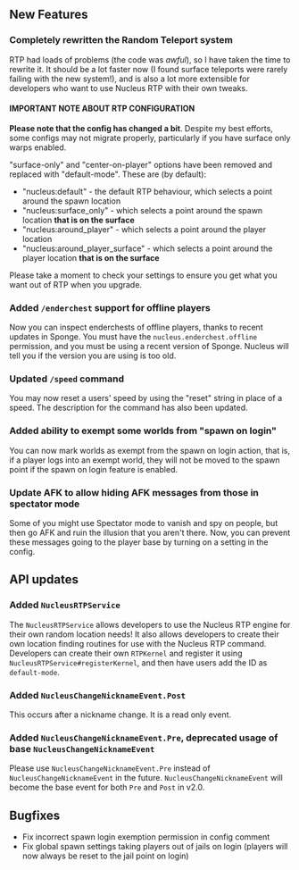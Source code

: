 ## New Features

### Completely rewritten the Random Teleport system

RTP had loads of problems (the code was _awful_), so I have taken the time to rewrite it. It should be a lot faster now (I found surface teleports 
were rarely failing with the new system!), and is also a lot more extensible for developers who want to use Nucleus RTP with their own tweaks.

#### IMPORTANT NOTE ABOUT RTP CONFIGURATION

**Please note that the config has changed a bit**. Despite my best efforts, some configs may not migrate properly, particularly if you have
surface only warps enabled.

"surface-only" and "center-on-player" options have been removed and replaced with "default-mode". These are (by default):

* "nucleus:default" - the default RTP behaviour, which selects a point around the spawn location
* "nucleus:surface_only" - which selects a point around the spawn location **that is on the surface**
* "nucleus:around_player" - which selects a point around the player location
* "nucleus:around_player_surface" - which selects a point around the player location **that is on the surface**

Please take a moment to check your settings to ensure you get what you want out of RTP when you upgrade.

### Added `/enderchest` support for offline players

Now you can inspect enderchests of offline players, thanks to recent updates in Sponge. You must have the `nucleus.enderchest.offline`
permission, and you must be using a recent version of Sponge. Nucleus will tell you if the version you are using is too old.

### Updated `/speed` command

You may now reset a users' speed by using the "reset" string in place of a speed. The description for the command
has also been updated.

### Added ability to exempt some worlds from "spawn on login"

You can now mark worlds as exempt from the spawn on login action, that is, if a player logs into an exempt world, 
they will not be moved to the spawn point if the spawn on login feature is enabled.  

### Update AFK to allow hiding AFK messages from those in spectator mode

Some of you might use Spectator mode to vanish and spy on people, but then go AFK and ruin the illusion that you aren't there.
Now, you can prevent these messages going to the player base by turning on a setting in the config.

## API updates

### Added `NucleusRTPService`

The `NucleusRTPService` allows developers to use the Nucleus RTP engine for their own random location needs! It also
allows developers to create their own location finding routines for use with the Nucleus RTP command. Developers can
create their own `RTPKernel` and register it using `NucleusRTPService#registerKernel`, and then have users add the ID
as `default-mode`.

### Added `NucleusChangeNicknameEvent.Post`

This occurs after a nickname change. It is a read only event.

### Added `NucleusChangeNicknameEvent.Pre`, deprecated usage of base `NucleusChangeNicknameEvent`

Please use `NucleusChangeNicknameEvent.Pre` instead of `NucleusChangeNicknameEvent` in the future.
`NucleusChangeNicknameEvent` will become the base event for both `Pre` and `Post` in v2.0.

## Bugfixes

* Fix incorrect spawn login exemption permission in config comment
* Fix global spawn settings taking players out of jails on login (players will now always be reset to the jail point on login)